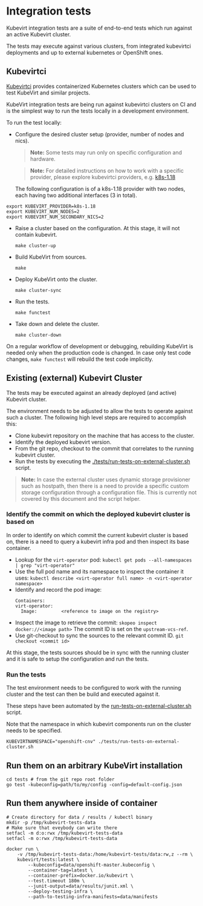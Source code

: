 # Integration tests

Kubevirt integration tests are a suite of end-to-end tests which run
against an active Kubevirt cluster.

The tests may execute against various clusters, from integrated kubevirtci
deployments and up to external kubernetes or OpenShift ones.

## Kubevirtci

[Kubevirtci](https://github.com/kubevirt/kubevirtci/)
provides containerized Kubernetes clusters which can be used
to test KubeVirt and similar projects.

KubeVirt integration tests are being run against kubevirtci clusters on CI
and is the simplest way to run the tests locally in a development environment.

To run the test locally:
- Configure the desired cluster setup (provider, number of nodes and nics).

   > **Note:** Some tests may run only on specific configuration and hardware.

   > **Note:** For detailed instructions on how to work with a specific provider,
        please explore kubevirtci providers, e.g.
  [k8s-1.18](https://github.com/kubevirt/kubevirtci/tree/master/cluster-up/cluster/k8s-1.18)
  
  The following configuration is of a k8s-1.18 provider with two nodes, each
  having two additional interfaces (3 in total).
```
export KUBEVIRT_PROVIDER=k8s-1.18
export KUBEVIRT_NUM_NODES=2
export KUBEVIRT_NUM_SECONDARY_NICS=2
```

- Raise a cluster based on the configuration.
  At this stage, it will not contain kubevirt.
  ```
  make cluster-up
  ```
- Build KubeVirt from sources.
  ```
  make
  ```
- Deploy KubeVirt onto the cluster.
  ```
  make cluster-sync
  ```
- Run the tests.
  ```
  make functest
  ```
- Take down and delete the cluster.
  ```
  make cluster-down
  ```

On a regular workflow of development or debugging, rebuilding KubeVirt is
needed only when the production code is changed.
In case only test code changes, `make functest` will rebuild the test code
implicitly.

## Existing (external) Kubevirt Cluster

The tests may be executed against an already deployed (and active) Kubevirt
cluster.

The environment needs to be adjusted to allow the tests to operate against
such a cluster.
The following high level steps are required to accomplish this:
- Clone kubevirt repository on the machine that has access to the cluster.
- Identify the deployed kubevirt version.
- From the git repo, checkout to the commit that correlates to the running
kubevirt cluster.
- Run the tests by executing the
  [./tests/run-tests-on-external-cluster.sh](./run-tests-on-external-cluster.sh)
  script.

> **Note:** In case the external cluster uses dynamic storage provisioner
such as hostpath, then there is a need to provide a specific custom storage
configuration through a configuration file.
This is currently not covered by this document and the script helper.

### Identify the commit on which the deployed kubevirt cluster is based on

In order to identify on which commit the current kubevirt cluster is based on,
there is a need to query a kubevirt infra pod and then inspect its base
container.

- Lookup for the `virt-operator` pod:
  `kubectl get pods --all-namespaces | grep "virt-operator"`
- Use the full pod name and its namespace to inspect the container it uses:
  `kubectl describe <virt-operator full name> -n <virt-operator namespace>`
- Identify and record the pod image:
  ```
  Containers:
  virt-operator:
    Image:         <reference to image on the registry>
  ```
- Inspect the image to retrieve the commit:
  `skopeo inspect docker://<image path>`
  The commit ID is set on the `upstream-vcs-ref`.
- Use git-checkout to sync the sources to the relevant commit ID.
  `git checkout <commit id>`

At this stage, the tests sources should be in sync with the running cluster
and it is safe to setup the configuration and run the tests.

### Run the tests

The test environment needs to be configured to work with the running cluster
and the test can then be build and executed against it.

These steps have been automated by the
[run-tests-on-external-cluster.sh](./run-tests-on-external-cluster.sh) script.

Note that the namespace in which kubevirt components run on the cluster
needs to be specified.

```
KUBEVIRTNAMESPACE="openshift-cnv" ./tests/run-tests-on-external-cluster.sh
```

## Run them on an arbitrary KubeVirt installation

```
cd tests # from the git repo root folder
go test -kubeconfig=path/to/my/config -config=default-config.json
```

## Run them anywhere inside of container

```
# Create directory for data / results / kubectl binary
mkdir -p /tmp/kubevirt-tests-data
# Make sure that eveybody can write there
setfacl -m d:o:rwx /tmp/kubevirt-tests-data
setfacl -m o:rwx /tmp/kubevirt-tests-data

docker run \
    -v /tmp/kubevirt-tests-data:/home/kubevirt-tests/data:rw,z --rm \
    kubevirt/tests:latest \
        --kubeconfig=data/openshift-master.kubeconfig \
        --container-tag=latest \
        --container-prefix=docker.io/kubevirt \
        --test.timeout 180m \
        --junit-output=data/results/junit.xml \
        --deploy-testing-infra \
        --path-to-testing-infra-manifests=data/manifests
```
